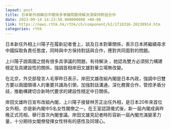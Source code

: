```yaml
---
layout: post
title: 日本新外相稱日中關係多爭議問題待解決須保持對話合作
date: 2023-09-14 14:23:58.000000000 +08:00
link: https://news.rthk.hk/rthk/ch/component/k2/1718316-20230914.htm
categories: rthk
---
```


日本新任外相上川陽子在履新記者會上，談及日本對華關係，表示日本將繼續尋求中國採取負責任態度，同時與中方保持對話與合作，應對共同面對的問題。

上川陽子說兩國之間有很多具爭議的問題，有待解決 ，她認為雙方必須努力構建穩定及具建設性的關係，強調首相岸田文雄對華立場無改變。

在北京，外交部發言人毛寧昨日表示，岸田文雄改組內閣是日本內政，強調中日雙方要以兩國領導人的重要共識為引領，加強對話溝通，深化務實合作，管控矛盾分歧，推動構建切合新時代要求的建設性穩定中日關係。

岸田文雄昨日宣布改組內閣，上川陽子接替林芳正出任外相，是日本20年來首位女外相，亦是新內閣中5名女性閣僚之一。在王室認證儀式後，新一屆內閣成員昨晚正式亮相，舉行首次內閣會議。岸田文雄見記者時形容新一屆內閣充滿變革力量，十分期待女閣僚發揮女性特有的感性及同理心。
